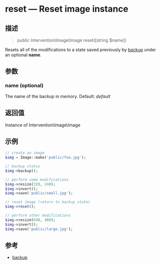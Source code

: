 # reset — Reset image instance

## 描述

> public Intervention\Image\Image reset([string $name])

Resets all of the modifications to a state saved previously by [backup](/api/backup) under an optional **name**.

## 参数

### name (optional)
The name of the backup in memory. Default: *default*


## 返回值
Instance of Intervention\Image\Image

## 示例

```php
// create an image
$img = Image::make('public/foo.jpg');

// backup status
$img->backup();

// perform some modifications
$img->resize(320, 240);
$img->invert();
$img->save('public/small.jpg');

// reset image (return to backup state)
$img->reset();

// perform other modifications
$img->resize(640, 480);
$img->invert();
$img->save('public/large.jpg');
```

## 参考

- [backup](/api/backup)
